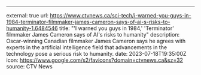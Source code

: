 ---
external: true
url: https://www.ctvnews.ca/sci-tech/i-warned-you-guys-in-1984-terminator-filmmaker-james-cameron-says-of-ai-s-risks-to-humanity-1.6484546
title: "'I warned you guys in 1984,' 'Terminator' filmmaker James Cameron says of AI's risks to humanity"
description: Oscar-winning Canadian filmmaker James Cameron says he agrees with experts in the artificial intelligence field that advancements in the technology pose a serious risk to humanity.
date: 2023-07-18T19:35:00Z
icon: https://www.google.com/s2/favicons?domain=ctvnews.ca&sz=32
source: CTV News